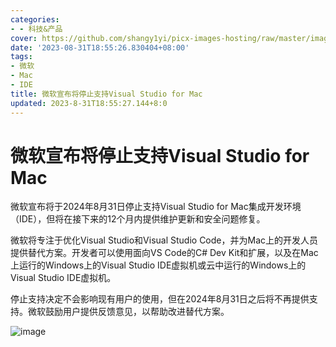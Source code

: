 ```yaml
---
categories:
- - 科技&产品
cover: https://github.com/shangy1yi/picx-images-hosting/raw/master/image.4p8kppso4ge0.webp
date: '2023-08-31T18:55:26.830404+08:00'
tags:
- 微软
- Mac
- IDE
title: 微软宣布将停止支持Visual Studio for Mac
updated: 2023-8-31T18:55:27.144+8:0
---
```

# 微软宣布将停止支持Visual Studio for Mac

微软宣布将于2024年8月31日停止支持Visual Studio for Mac集成开发环境（IDE），但将在接下来的12个月内提供维护更新和安全问题修复。

微软将专注于优化Visual Studio和Visual Studio Code，并为Mac上的开发人员提供替代方案。开发者可以使用面向VS Code的C# Dev Kit和扩展，以及在Mac上运行的Windows上的Visual Studio IDE虚拟机或云中运行的Windows上的Visual Studio IDE虚拟机。

停止支持决定不会影响现有用户的使用，但在2024年8月31日之后将不再提供支持。微软鼓励用户提供反馈意见，以帮助改进替代方案。


<img src="https://github.com/shangy1yi/picx-images-hosting/raw/master/image.4p8kppso4ge0.webp" alt="image" />
